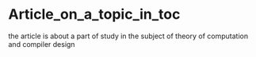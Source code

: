 # Article_on_a_topic_in_toc
the article is about a part of study in the subject of theory of computation and compiler design
